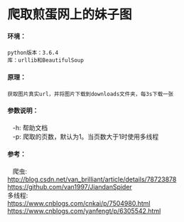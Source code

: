 # 爬取煎蛋网上的妹子图

#### 环境：
    python版本：3.6.4
    库：urllib和BeautifulSoup

#### 原理：
    获取图片真实url，并将图片下载到downloads文件夹，每3s下载一张

#### 参数说明：
    -h: 帮助文档<br>
    -p: 爬取的页数，默认为1。当页数大于1时使用多线程
    
#### 参考：
    爬虫:<br>
        http://blog.csdn.net/van_brilliant/article/details/78723878<br>
        https://github.com/van1997/JiandanSpider<br>
    多线程:<br>
        https://www.cnblogs.com/cnkai/p/7504980.html<br>
        https://www.cnblogs.com/yanfengt/p/6305542.html<br>
